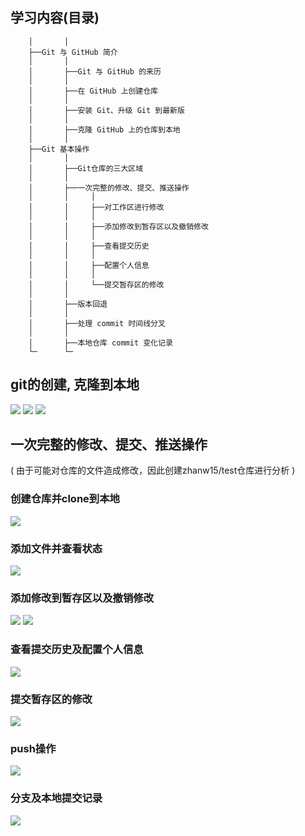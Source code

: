 
## 学习内容(目录)
```
    │       │
    ├──Git 与 GitHub 简介
    │       │
    │       ├──Git 与 GitHub 的来历
    │       │
    │       ├──在 GitHub 上创建仓库
    │       │
    │       ├──安装 Git、升级 Git 到最新版
    │       │
    │       ├──克隆 GitHub 上的仓库到本地
    │       │ 
    ├──Git 基本操作
    │       │
    │       ├──Git仓库的三大区域
    │       │
    │       ├──一次完整的修改、提交、推送操作
    │       │     │
    │       │     ├──对工作区进行修改
    │       │     │
    │       │     ├──添加修改到暂存区以及撤销修改
    │       │     │
    │       │     ├──查看提交历史
    │       │     │
    │       │     ├──配置个人信息
    │       │     │
    │       │     └──提交暂存区的修改
    │       │
    │       ├──版本回退
    │       │
    │       ├──处理 commit 时间线分叉
    │       │
    │       ├──本地仓库 commit 变化记录
    └─      └─
```

## git的创建, 克隆到本地
![](./Pics/git_1_1.png)
![](./Pics/git_1_2.png)
![](./Pics/git_1_3.png)

## 一次完整的修改、提交、推送操作
( 由于可能对仓库的文件造成修改，因此创建zhanw15/test仓库进行分析 )     
### 创建仓库并clone到本地
![](./Pics/git_2_1.png)
### 添加文件并查看状态
![](./Pics/git_2_2.png)
### 添加修改到暂存区以及撤销修改
![](./Pics/git_2_3.png)
![](./Pics/git_2_4.png)
### 查看提交历史及配置个人信息
![](./Pics/git_2_5.png)
### 提交暂存区的修改
![](./Pics/git_2_6.png)
### push操作
![](./Pics/git_2_7.png)
### 分支及本地提交记录
![](./Pics/git_2_8.png)